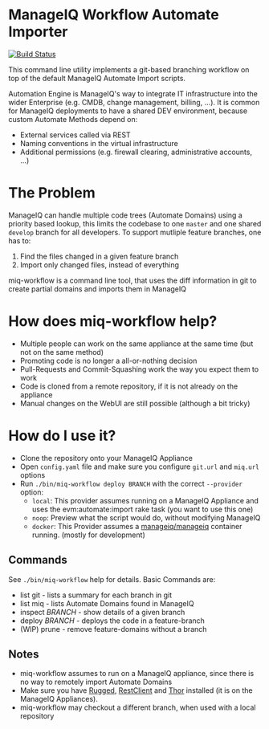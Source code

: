# ManageIQ Workflow Automate Importer
[![Build Status](https://travis-ci.org/ThomasBuchinger/automate-gitflow.svg?branch=master)](https://travis-ci.org/ThomasBuchinger/automate-gitflow)

This command line utility implements a git-based branching workflow on top of the default ManageIQ Automate Import scripts.

Automation Engine is ManageIQ's way to integrate IT infrastructure into the wider Enterprise (e.g. CMDB, change management, billing, ...).
It is common for ManageIQ deployments to have a shared DEV environment, because custom Automate Methods depend on:
* External services called via REST
* Naming conventions in the virtual infrastructure 
* Additional permissions (e.g. firewall clearing, administrative accounts, ...)

# The Problem
ManageIQ can handle multiple code trees (Automate Domains) using a priority based lookup, this limits the codebase to one `master` and one shared `develop` branch for all developers.
To support mutliple feature branches, one has to:
1. Find the files changed in a given feature branch
1. Import only changed files, instead of everything

miq-workflow is a command line tool, that uses the diff information in git to create partial domains and imports them in ManageIQ

# How does miq-workflow help?
* Multiple people can work on the same appliance at the same time (but not on the same method)
* Promoting code is no longer a all-or-nothing decision
* Pull-Requests and Commit-Squashing work the way you expect them to work
* Code is cloned from a remote repository, if it is not already on the appliance
* Manual changes on the WebUI are still possible (although a bit tricky)

# How do I use it?
* Clone the repository onto your ManageIQ Appliance
* Open `config.yaml` file and make sure you configure `git.url` and `miq.url` options
* Run `./bin/miq-workflow deploy BRANCH` with the correct `--provider` option:
  * `local`: This provider assumes running on a ManageIQ Appliance and uses the evm:automate:import rake task (you want to use this one)
  * `noop`: Preview what the script would do, without modifying ManageIQ
  * `docker`: This Provider assumes a [manageiq/manageiq](https://hub.docker.com/r/manageiq/manageiq/) container running. (mostly for development)

## Commands
See `./bin/miq-workflow` help for details. Basic Commands are: 
* list git - lists a summary for each branch in git
* list miq - lists Automate Domains found in ManageIQ
* inspect _BRANCH_ - show details of a given branch
* deploy _BRANCH_ - deploys the code in a feature-branch
* (WIP) prune - remove feature-domains without a branch

## Notes
* miq-workflow assumes to run on a ManageIQ appliance, since there is no way to remotely import Automate Domains
* Make sure you have [Rugged](https://github.com/libgit2/rugged), [RestClient](https://github.com/rest-client/rest-client) and [Thor](https://github.com/erikhuda/thor) installed (it is on the ManageIQ Appliances).
* miq-workflow may checkout a different branch, when used with a local repository

